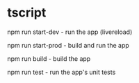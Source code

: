 # tscript

npm run start-dev - run the app (livereload)

npm run start-prod - build and run the app

npm run build - build the app

npm run test - run the app's unit tests

